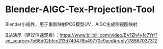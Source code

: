 # Blender-AIGC-Tex-Projection-Tool
Blender小插件，用于重新映射PCG模型UV，AIGC生成侧视图映射

B站演示（建议倍速观看）：https://www.bilibili.com/video/BV1Zh4y1c7Yr/?vd_source=7b66d02bfcc213d749478b49770c9aed#reply178867037312
